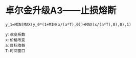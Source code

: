 # 卓尔金升级A3——止损熔断

```text
y_1=MIN(MAX(y_0*(1+MIN(x/(a*T),0))+MAX(x/(a*T),0),0),1)

y:改变系数
x:价格改变
a:目标收益
T:时间窗口
```



